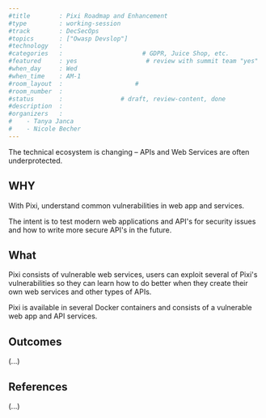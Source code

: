 ```yaml
---
#title        : Pixi Roadmap and Enhancement
#type         : working-session
#track        : DecSecOps
#topics       : ["Owasp Devslop"]
#technology   :
#categories   :                      # GDPR, Juice Shop, etc.
#featured     : yes                   # review with summit team "yes"
#when_day     : Wed
#when_time    : AM-1
#room_layout  :                    #
#room_number  :
#status       :                # draft, review-content, done
#description  :
#organizers   :
#    - Tanya Janca
#    - Nicole Becher
---
```


The technical ecosystem is changing – APIs and Web Services are often underprotected.

## WHY

With Pixi, understand common vulnerabilities in web app and services.

The intent is to test modern web applications and API's for security issues and how to write more secure API's in the future.

## What

Pixi consists of vulnerable web services, users can exploit several of Pixi's vulnerabilities so they can learn how to do better when they create their own web services and other types of APIs.

Pixi is available in several Docker containers and consists of a vulnerable web app and API services.  

## Outcomes

(...)

## References

(...)
